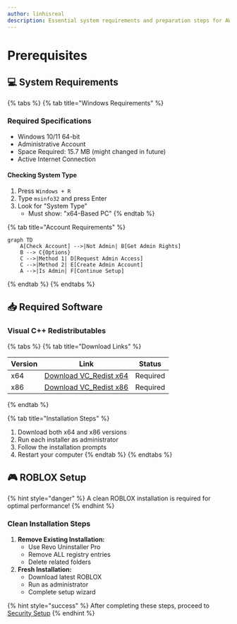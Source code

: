 ```yaml
---
author: linhisreal
description: Essential system requirements and preparation steps for AWP.GG installation
---
```


# Prerequisites

## 💻 System Requirements

{% tabs %}
{% tab title="Windows Requirements" %}

### Required Specifications

* Windows 10/11 64-bit
* Administrative Account
* Space Required: 15.7 MB (might changed in future)
* Active Internet Connection

#### Checking System Type

1. Press `Windows + R`
2. Type `msinfo32` and press Enter
3. Look for "System Type"
   * Must show: "x64-Based PC"
{% endtab %}

{% tab title="Account Requirements" %}

```mermaid
graph TD
    A[Check Account] -->|Not Admin| B[Get Admin Rights]
    B --> C{Options}
    C -->|Method 1| D[Request Admin Access]
    C -->|Method 2| E[Create Admin Account]
    A -->|Is Admin| F[Continue Setup]
```

{% endtab %}
{% endtabs %}

## 📥 Required Software

### Visual C++ Redistributables

{% tabs %}
{% tab title="Download Links" %}

| Version | Link                                                                      | Status   |
| ------- | ------------------------------------------------------------------------- | -------- |
| x64     | [Download VC\_Redist x64](https://aka.ms/vs/17/release/vc_redist.x64.exe) | Required |
| x86     | [Download VC\_Redist x86](https://aka.ms/vs/17/release/vc_redist.x86.exe) | Required |

{% endtab %}

{% tab title="Installation Steps" %}

1. Download both x64 and x86 versions
2. Run each installer as administrator
3. Follow the installation prompts
4. Restart your computer
{% endtab %}
{% endtabs %}

## 🎮 ROBLOX Setup

{% hint style="danger" %}
A clean ROBLOX installation is required for optimal performance!
{% endhint %}

### Clean Installation Steps

1. **Remove Existing Installation:**
   * Use Revo Uninstaller Pro
   * Remove ALL registry entries
   * Delete related folders
2. **Fresh Installation:**
   * Download latest ROBLOX
   * Run as administrator
   * Complete setup wizard

{% hint style="success" %}
After completing these steps, proceed to [Security Setup](security-setup.md)
{% endhint %}

